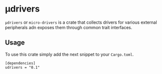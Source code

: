 # μdrivers
`μdrivers` or `micro-drivers` is a crate that collects drivers for various
external peripherals adn exposes them through common trait interfaces.


## Usage
To use this crate simply add the next snippet to your `Cargo.toml`.
```
[dependencies]
udrivers = "0.1"
```
